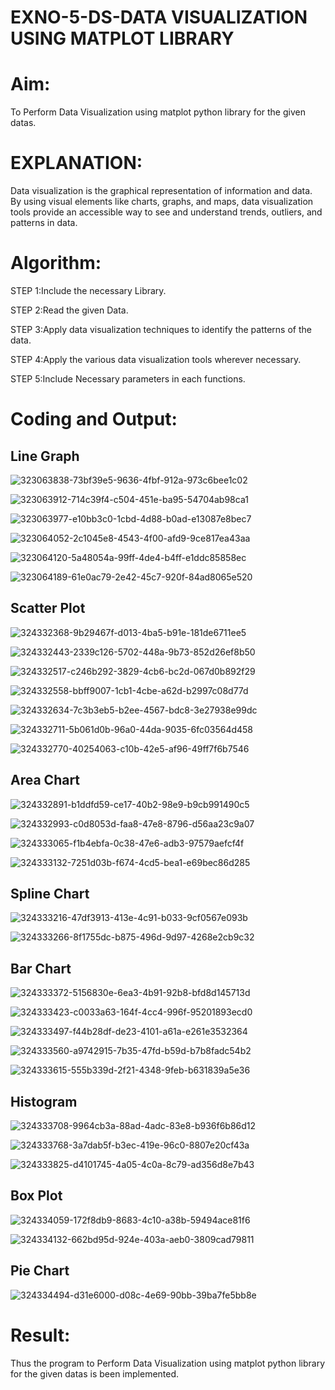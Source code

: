 # EXNO-5-DS-DATA VISUALIZATION USING MATPLOT LIBRARY


# Aim:
  To Perform Data Visualization using matplot python library for the given datas.

# EXPLANATION:
Data visualization is the graphical representation of information and data. By using visual elements like charts, graphs, and maps, data visualization tools provide an accessible way to see and understand trends, outliers, and patterns in data.

# Algorithm:
STEP 1:Include the necessary Library.

STEP 2:Read the given Data.

STEP 3:Apply data visualization techniques to identify the patterns of the data.

STEP 4:Apply the various data visualization tools wherever necessary.

STEP 5:Include Necessary parameters in each functions.

# Coding and Output:

## Line Graph

![323063838-73bf39e5-9636-4fbf-912a-973c6bee1c02](https://github.com/charumathiramesh/EXNO-5-DS/assets/120204455/9042ccfb-3994-4241-809b-7e2d3eff10eb)

![323063912-714c39f4-c504-451e-ba95-54704ab98ca1](https://github.com/charumathiramesh/EXNO-5-DS/assets/120204455/6e9bfd9e-dc11-4805-a7a1-80494be4f633)


![323063977-e10bb3c0-1cbd-4d88-b0ad-e13087e8bec7](https://github.com/charumathiramesh/EXNO-5-DS/assets/120204455/8a359620-1a18-4fab-8280-90f823f5d83f)



![323064052-2c1045e8-4543-4f00-afd9-9ce817ea43aa](https://github.com/charumathiramesh/EXNO-5-DS/assets/120204455/dd83e696-9bb6-4d75-8e5c-ab2fa6998d27)



![323064120-5a48054a-99ff-4de4-b4ff-e1ddc85858ec](https://github.com/charumathiramesh/EXNO-5-DS/assets/120204455/1b56af4d-77b1-4475-a697-1d99ca2297f4)

![323064189-61e0ac79-2e42-45c7-920f-84ad8065e520](https://github.com/charumathiramesh/EXNO-5-DS/assets/120204455/7520e8e6-cba9-49f5-b17c-bb842269ac9d)

## Scatter Plot

![324332368-9b29467f-d013-4ba5-b91e-181de6711ee5](https://github.com/charumathiramesh/EXNO-5-DS/assets/120204455/08386930-763c-4fb7-9ee5-8f125dbfce90)



![324332443-2339c126-5702-448a-9b73-852d26ef8b50](https://github.com/charumathiramesh/EXNO-5-DS/assets/120204455/c78b2d3c-3c65-421e-9882-8b1a0211af7a)


![324332517-c246b292-3829-4cb6-bc2d-067d0b892f29](https://github.com/charumathiramesh/EXNO-5-DS/assets/120204455/e429f4ac-a619-473c-b3c6-ce2bcb935fb1)


![324332558-bbff9007-1cb1-4cbe-a62d-b2997c08d77d](https://github.com/charumathiramesh/EXNO-5-DS/assets/120204455/ded86544-0d95-4f03-ab1f-a6ed99c0aeb6)



![324332634-7c3b3eb5-b2ee-4567-bdc8-3e27938e99dc](https://github.com/charumathiramesh/EXNO-5-DS/assets/120204455/a58354ae-daf0-4426-9308-bbda531e9d46)




![324332711-5b061d0b-96a0-44da-9035-6fc03564d458](https://github.com/charumathiramesh/EXNO-5-DS/assets/120204455/06477b0c-dcf0-4504-ba3b-928ce0328517)



![324332770-40254063-c10b-42e5-af96-49ff7f6b7546](https://github.com/charumathiramesh/EXNO-5-DS/assets/120204455/2db8e6d2-5774-4ddc-a945-0b042caa8af9)


## Area Chart

![324332891-b1ddfd59-ce17-40b2-98e9-b9cb991490c5](https://github.com/charumathiramesh/EXNO-5-DS/assets/120204455/9bbcd637-ccc1-4e2f-8dc7-d72f944b8543)



![324332993-c0d8053d-faa8-47e8-8796-d56aa23c9a07](https://github.com/charumathiramesh/EXNO-5-DS/assets/120204455/a7616476-e42f-41e1-9eae-d21ec0288217)


![324333065-f1b4ebfa-0c38-47e6-adb3-97579aefcf4f](https://github.com/charumathiramesh/EXNO-5-DS/assets/120204455/2e025990-39e9-4cb2-8316-b34ff3877566)

![324333132-7251d03b-f674-4cd5-bea1-e69bec86d285](https://github.com/charumathiramesh/EXNO-5-DS/assets/120204455/7840b250-236c-4942-9fe8-5f911ee8c40d)

## Spline Chart


![324333216-47df3913-413e-4c91-b033-9cf0567e093b](https://github.com/charumathiramesh/EXNO-5-DS/assets/120204455/a1b65296-bfda-4735-a7d4-cfa9e01c9693)

![324333266-8f1755dc-b875-496d-9d97-4268e2cb9c32](https://github.com/charumathiramesh/EXNO-5-DS/assets/120204455/35a71ce9-7497-435d-b0f1-0c0fa29ec2e3)


## Bar Chart

![324333372-5156830e-6ea3-4b91-92b8-bfd8d145713d](https://github.com/charumathiramesh/EXNO-5-DS/assets/120204455/8243b788-4c9d-45c8-a695-23dd3c70f8c9)


![324333423-c0033a63-164f-4cc4-996f-95201893ecd0](https://github.com/charumathiramesh/EXNO-5-DS/assets/120204455/c41916c4-e06d-4c35-9cd7-7733529c947b)


![324333497-f44b28df-de23-4101-a61a-e261e3532364](https://github.com/charumathiramesh/EXNO-5-DS/assets/120204455/bdc03283-d454-4bd8-9099-8ff4aa856d9b)


![324333560-a9742915-7b35-47fd-b59d-b7b8fadc54b2](https://github.com/charumathiramesh/EXNO-5-DS/assets/120204455/c0a11c64-0d21-49bd-b5b4-c417a37c037e)


![324333615-555b339d-2f21-4348-9feb-b631839a5e36](https://github.com/charumathiramesh/EXNO-5-DS/assets/120204455/497761cf-9378-4e4d-bf3a-037dd8dc233a)

## Histogram


![324333708-9964cb3a-88ad-4adc-83e8-b936f6b86d12](https://github.com/charumathiramesh/EXNO-5-DS/assets/120204455/a28006b6-37f0-4cce-b47d-eed23e665bb8)



![324333768-3a7dab5f-b3ec-419e-96c0-8807e20cf43a](https://github.com/charumathiramesh/EXNO-5-DS/assets/120204455/c1875913-5571-4956-a6f6-8024fae2f02d)




![324333825-d4101745-4a05-4c0a-8c79-ad356d8e7b43](https://github.com/charumathiramesh/EXNO-5-DS/assets/120204455/ce3773fc-cddc-4196-afd5-eb75558b108d)

## Box Plot


![324334059-172f8db9-8683-4c10-a38b-59494ace81f6](https://github.com/charumathiramesh/EXNO-5-DS/assets/120204455/096593bd-bf91-4b31-8f96-241901bcdf6a)



![324334132-662bd95d-924e-403a-aeb0-3809cad79811](https://github.com/charumathiramesh/EXNO-5-DS/assets/120204455/351456fe-6c8d-4ad3-8539-7ebdf8ae67fd)

## Pie Chart


![324334494-d31e6000-d08c-4e69-90bb-39ba7fe5bb8e](https://github.com/charumathiramesh/EXNO-5-DS/assets/120204455/b5be9e8a-e851-4339-8c4d-d2de7d40b3f4)



              
# Result:
Thus the program to Perform Data Visualization using matplot python library for the given datas is been implemented.
